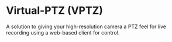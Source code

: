 # Virtual-PTZ (VPTZ)

A solution to giving your high-resolution camera a PTZ feel for live recording using a web-based client for control.

